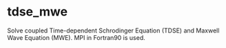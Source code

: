 # tdse_mwe
Solve coupled Time-dependent Schrodinger Equation (TDSE) and Maxwell Wave Equation (MWE). MPI in Fortran90 is used. 
